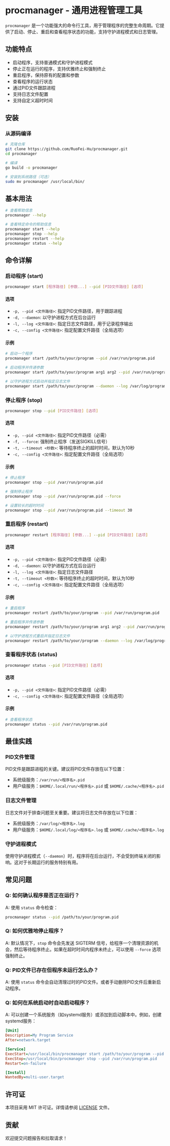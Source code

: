 # procmanager - 通用进程管理工具

`procmanager` 是一个功能强大的命令行工具，用于管理程序的完整生命周期。它提供了启动、停止、重启和查看程序状态的功能，支持守护进程模式和日志管理。

## 功能特点

- 启动程序，支持普通模式和守护进程模式
- 停止正在运行的程序，支持优雅终止和强制终止
- 重启程序，保持原有的配置和参数
- 查看程序的运行状态
- 通过PID文件跟踪进程
- 支持日志文件配置
- 支持自定义超时时间

## 安装

### 从源码编译

```bash
# 克隆仓库
git clone https://github.com/RuoFei-Hu/procmanager.git
cd procmanager

# 编译
go build -o procmanager

# 安装到系统路径（可选）
sudo mv procmanager /usr/local/bin/
```

## 基本用法

```bash
# 查看帮助信息
procmanager --help

# 查看特定命令的帮助信息
procmanager start --help
procmanager stop --help
procmanager restart --help
procmanager status --help
```

## 命令详解

### 启动程序 (start)

```bash
procmanager start [程序路径] [参数...] --pid [PID文件路径] [选项]
```

#### 选项

- `-p, --pid <文件路径>`: 指定PID文件路径，用于跟踪进程
- `-d, --daemon`: 以守护进程方式在后台运行
- `-l, --log <文件路径>`: 指定日志文件路径，用于记录程序输出
- `-c, --config <文件路径>`: 指定配置文件路径（全局选项）

#### 示例

```bash
# 启动一个程序
procmanager start /path/to/your/program --pid /var/run/program.pid

# 启动程序并传递参数
procmanager start /path/to/your/program arg1 arg2 --pid /var/run/program.pid

# 以守护进程方式启动并指定日志文件
procmanager start /path/to/your/program --daemon --log /var/log/program.log --pid /var/run/program.pid
```

### 停止程序 (stop)

```bash
procmanager stop --pid [PID文件路径] [选项]
```

#### 选项

- `-p, --pid <文件路径>`: 指定PID文件路径（必需）
- `-f, --force`: 强制终止程序（发送SIGKILL信号）
- `-t, --timeout <秒数>`: 等待程序终止的超时时间，默认为10秒
- `-c, --config <文件路径>`: 指定配置文件路径（全局选项）

#### 示例

```bash
# 停止程序
procmanager stop --pid /var/run/program.pid

# 强制停止程序
procmanager stop --pid /var/run/program.pid --force

# 设置较长的超时时间
procmanager stop --pid /var/run/program.pid --timeout 30
```

### 重启程序 (restart)

```bash
procmanager restart [程序路径] [参数...] --pid [PID文件路径] [选项]
```

#### 选项

- `-p, --pid <文件路径>`: 指定PID文件路径（必需）
- `-d, --daemon`: 以守护进程方式在后台运行
- `-l, --log <文件路径>`: 指定日志文件路径
- `-t, --timeout <秒数>`: 等待程序终止的超时时间，默认为10秒
- `-c, --config <文件路径>`: 指定配置文件路径（全局选项）

#### 示例

```bash
# 重启程序
procmanager restart /path/to/your/program --pid /var/run/program.pid

# 重启程序并传递参数
procmanager restart /path/to/your/program arg1 arg2 --pid /var/run/program.pid

# 以守护进程方式重启并指定日志文件
procmanager restart /path/to/your/program --daemon --log /var/log/program.log --pid /var/run/program.pid
```

### 查看程序状态 (status)

```bash
procmanager status --pid [PID文件路径] [选项]
```

#### 选项

- `-p, --pid <文件路径>`: 指定PID文件路径（必需）
- `-c, --config <文件路径>`: 指定配置文件路径（全局选项）

#### 示例

```bash
# 查看程序状态
procmanager status --pid /var/run/program.pid
```

## 最佳实践

### PID文件管理

PID文件是跟踪进程的关键。建议将PID文件存放在以下位置：

- 系统级服务：`/var/run/<程序名>.pid`
- 用户级服务：`$HOME/.local/run/<程序名>.pid` 或 `$HOME/.cache/<程序名>.pid`

### 日志文件管理

日志文件对于排查问题至关重要。建议将日志文件存放在以下位置：

- 系统级服务：`/var/log/<程序名>.log`
- 用户级服务：`$HOME/.local/log/<程序名>.log` 或 `$HOME/.cache/<程序名>.log`

### 守护进程模式

使用守护进程模式（`--daemon`）时，程序将在后台运行，不会受到终端关闭的影响。这对于长期运行的服务特别有用。

## 常见问题

### Q: 如何确认程序是否正在运行？

A: 使用 `status` 命令检查：

```bash
procmanager status --pid /path/to/your/program.pid
```

### Q: 如何优雅地停止程序？

A: 默认情况下，`stop` 命令会先发送 SIGTERM 信号，给程序一个清理资源的机会，然后等待程序终止。如果在超时时间内程序未终止，可以使用 `--force` 选项强制终止。

### Q: PID文件已存在但程序未运行怎么办？

A: 使用 `status` 命令会自动清理过时的PID文件。或者手动删除PID文件后重新启动程序。

### Q: 如何在系统启动时自动启动程序？

A: 可以创建一个系统服务（如systemd服务）或添加到启动脚本中。例如，创建systemd服务：

```ini
[Unit]
Description=My Program Service
After=network.target

[Service]
ExecStart=/usr/local/bin/procmanager start /path/to/your/program --pid /var/run/program.pid
ExecStop=/usr/local/bin/procmanager stop --pid /var/run/program.pid
Restart=on-failure

[Install]
WantedBy=multi-user.target
```

## 许可证

本项目采用 MIT 许可证。详情请参阅 [LICENSE](LICENSE) 文件。

## 贡献

欢迎提交问题报告和拉取请求！